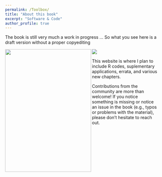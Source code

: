 ```yaml
---
permalink: /Toolbox/
title: "About this book"
excerpt: "Software & Code"
author_profile: true
---
```


The book is still very much a work in progress ... So what you see here is a draft version without a proper copyediting

<a href="url"><img src="https://github.com/yaydede/yaydede.github.io/blob/d4bfc2591eb1e19ab91ac7b93faf6acf2dbb2f2b/images/cover3.png" align="left" height="400" width="280" ></a>

![](https://github.com/yaydede/yaydede.github.io/blob/d4bfc2591eb1e19ab91ac7b93faf6acf2dbb2f2b/images/cover3.png)

This website is where I plan to include R codes, suplementary applications, errata, and various new chapters.

Contributions from the community are more than welcome! If you notice something is missing or notice an issue in the book (e.g., typos or problems with the material), please don’t hesitate to reach out. 
